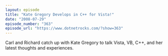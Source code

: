 ```yaml
---
layout: episode
title: "Kate Gregory Develops in C++ for Vista!"
date: "2008-07-29"
episode_number: "363"
episode_url: "https://www.dotnetrocks.com/?show=363"
---
```


Carl and Richard catch up with Kate Gregory to talk Vista, VB, C++, and her latest thoughts and experiences.
